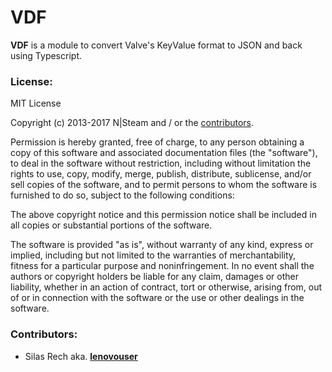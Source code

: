 # VDF

**VDF** is a module to convert Valve's KeyValue format to JSON and back using Typescript.

### License:

MIT License

Copyright (c) 2013-2017 N|Steam and / or the [contributors](#contributors).

Permission is hereby granted, free of charge, to any person obtaining a
copy of this software and associated documentation files (the "software"),
to deal in the software without restriction, including without limitation
the rights to use, copy, modify, merge, publish, distribute, sublicense,
and/or sell copies of the software, and to permit persons to whom the software
is furnished to do so, subject to the following conditions:

The above copyright notice and this permission notice shall be included in
all copies or substantial portions of the software.

The software is provided "as is", without warranty of any kind, express or
implied, including but not limited to the warranties of merchantability,
fitness for a particular purpose and noninfringement. In no event shall the
authors or copyright holders be liable for any claim, damages or other
liability, whether in an action of contract, tort or otherwise, arising
from, out of or in connection with the software or the use or other dealings
in the software.

### Contributors:

 * Silas Rech aka. **[lenovouser](mailto:silas.rech@protonmail.com)**
